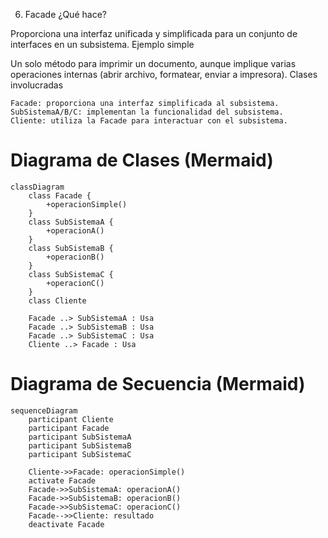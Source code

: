 
6. Facade
¿Qué hace?

Proporciona una interfaz unificada y simplificada para un conjunto de interfaces en un subsistema.
Ejemplo simple

Un solo método para imprimir un documento, aunque implique varias operaciones internas (abrir archivo, formatear, enviar a impresora).
Clases involucradas

    Facade: proporciona una interfaz simplificada al subsistema.
    SubSistemaA/B/C: implementan la funcionalidad del subsistema.
    Cliente: utiliza la Facade para interactuar con el subsistema.


# Diagrama de Clases (Mermaid)

```mermaid
classDiagram
    class Facade {
        +operacionSimple()
    }
    class SubSistemaA {
        +operacionA()
    }
    class SubSistemaB {
        +operacionB()
    }
    class SubSistemaC {
        +operacionC()
    }
    class Cliente

    Facade ..> SubSistemaA : Usa
    Facade ..> SubSistemaB : Usa
    Facade ..> SubSistemaC : Usa
    Cliente ..> Facade : Usa
````

# Diagrama de Secuencia (Mermaid)

```mermaid
sequenceDiagram
    participant Cliente
    participant Facade
    participant SubSistemaA
    participant SubSistemaB
    participant SubSistemaC

    Cliente->>Facade: operacionSimple()
    activate Facade
    Facade->>SubSistemaA: operacionA()
    Facade->>SubSistemaB: operacionB()
    Facade->>SubSistemaC: operacionC()
    Facade-->>Cliente: resultado
    deactivate Facade
````